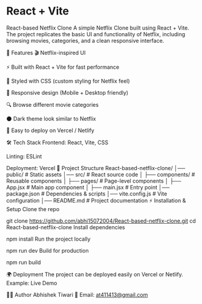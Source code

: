# React + Vite
React-based Netflix Clone
A simple Netflix Clone built using React + Vite. The project replicates the basic UI and functionality of Netflix, including browsing movies, categories, and a clean responsive interface.

🚀 Features
🎬 Netflix-inspired UI

⚡ Built with React + Vite for fast performance

🎨 Styled with CSS (custom styling for Netflix feel)

📱 Responsive design (Mobile + Desktop friendly)

🔍 Browse different movie categories

🌑 Dark theme look similar to Netflix

🚀 Easy to deploy on Vercel / Netlify

🛠️ Tech Stack
Frontend: React, Vite, CSS

Linting: ESLint

Deployment: Vercel
📂 Project Structure
React-based-netflix-clone/
│── public/          # Static assets
│── src/             # React source code
│   ├── components/  # Reusable components
│   ├── pages/       # Page-level components
│   ├── App.jsx      # Main app component
│   ├── main.jsx     # Entry point
│── package.json     # Dependencies & scripts
│── vite.config.js   # Vite configuration
│── README.md        # Project documentation
⚡ Installation & Setup
Clone the repo

git clone https://github.com/abhi15072004/React-based-netflix-clone.git
cd React-based-netflix-clone
Install dependencies

npm install
Run the project locally

npm run dev
Build for production

npm run build

🌍 Deployment
The project can be deployed easily on Vercel or Netlify.
Example: Live Demo

👨‍💻 Author
Abhishek Tiwari
📧 Email: at411413@gmail.com

